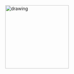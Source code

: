 <img src="https://user-images.githubusercontent.com/48147673/168488879-68ad7444-e40e-404d-867a-ae2c090201cf.png" alt="drawing" width="200"/>
<!-- <a href="https://tipicultbiomassa.github.io/portfolio-site/">Check out my new portfolio site</a> -->
<!-- <br>Was working on:</br> -->
<!-- <video src="https://user-images.githubusercontent.com/48147673/168570297-460d0401-3175-44a1-82af-d039eb7faff4.mp4" controls /> -->

